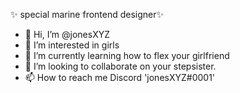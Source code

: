 ✨ special marine frontend designer✨
- 👋 Hi, I’m @jonesXYZ
- 👀 I’m interested in girls
- 🌱 I’m currently learning how to flex your girlfriend
- 💞️ I’m looking to collaborate on your stepsister.
- 📫 How to reach me Discord 'jonesXYZ#0001'


<!---
jonesXYZ/jonesXYZ is a ✨ special ✨ repository because its `README.md` (this file) appears on your GitHub profile.
You can click the Preview link to take a look at your changes.
--->
